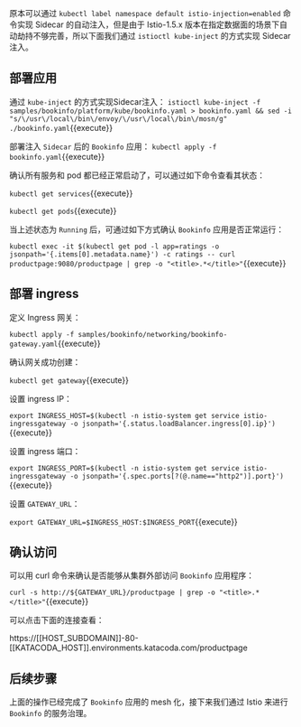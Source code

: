 原本可以通过 `kubectl label namespace default istio-injection=enabled` 命令实现 Sidecar 的自动注入，但是由于 Istio-1.5.x 版本在指定数据面的场景下自动劫持不够完善，所以下面我们通过 `istioctl kube-inject` 的方式实现 Sidecar 注入。

## 部署应用

通过 `kube-inject` 的方式实现Sidecar注入：
`istioctl kube-inject -f samples/bookinfo/platform/kube/bookinfo.yaml > bookinfo.yaml && sed -i "s/\/usr\/local\/bin\/envoy/\/usr\/local\/bin\/mosn/g" ./bookinfo.yaml`{{execute}}

部署注入 `Sidecar` 后的 `Bookinfo` 应用：
`kubectl apply -f bookinfo.yaml`{{execute}}

确认所有服务和 pod 都已经正常启动了，可以通过如下命令查看其状态：

`kubectl get services`{{execute}}

`kubectl get pods`{{execute}}

当上述状态为 `Running` 后，可通过如下方式确认 `Bookinfo` 应用是否正常运行：

`kubectl exec -it $(kubectl get pod -l app=ratings -o jsonpath='{.items[0].metadata.name}') -c ratings -- curl productpage:9080/productpage | grep -o "<title>.*</title>"`{{execute}}

## 部署 ingress

定义 Ingress 网关：

`kubectl apply -f samples/bookinfo/networking/bookinfo-gateway.yaml`{{execute}}

确认网关成功创建：

`kubectl get gateway`{{execute}}

设置 ingress IP：

`export INGRESS_HOST=$(kubectl -n istio-system get service istio-ingressgateway -o jsonpath='{.status.loadBalancer.ingress[0].ip}')`{{execute}}

设置 ingress 端口：

`export INGRESS_PORT=$(kubectl -n istio-system get service istio-ingressgateway -o jsonpath='{.spec.ports[?(@.name=="http2")].port}')`{{execute}}

设置 `GATEWAY_URL`：

`export GATEWAY_URL=$INGRESS_HOST:$INGRESS_PORT`{{execute}}

## 确认访问

可以用 curl 命令来确认是否能够从集群外部访问 `Bookinfo` 应用程序：

`curl -s http://${GATEWAY_URL}/productpage | grep -o "<title>.*</title>"`{{execute}}

可以点击下面的连接查看：

https://[[HOST_SUBDOMAIN]]-80-[[KATACODA_HOST]].environments.katacoda.com/productpage

## 后续步骤

上面的操作已经完成了 `Bookinfo` 应用的 mesh 化，接下来我们通过 Istio 来进行 `Bookinfo` 的服务治理。


